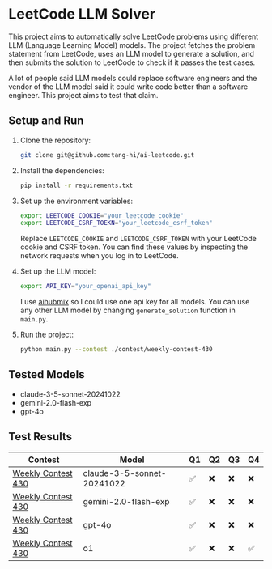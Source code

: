 # LeetCode LLM Solver

This project aims to automatically solve LeetCode problems using different LLM (Language Learning Model) models. The project fetches the problem statement from LeetCode, uses an LLM model to generate a solution, and then submits the solution to LeetCode to check if it passes the test cases.

A lot of people said LLM models could replace software engineers and the vendor of the LLM model said it could write code better than a software engineer. This project aims to test that claim.

## Setup and Run

1. Clone the repository:
    ```sh
    git clone git@github.com:tang-hi/ai-leetcode.git
    ```

2. Install the dependencies:
    ```sh
    pip install -r requirements.txt
    ```
3. Set up the environment variables:
    ```sh
    export LEETCODE_COOKIE="your_leetcode_cookie"
    export LEETCODE_CSRF_TOEKN="your_leetcode_csrf_token"
    ```
    Replace `LEETCODE_COOKIE` and `LEETCODE_CSRF_TOKEN` with your LeetCode cookie and CSRF token. You can find these values by inspecting the network requests when you log in to LeetCode.

4. Set up the LLM model:
    ```sh
    export API_KEY="your_openai_api_key"
    ```
    I use [aihubmix](https://aihubmix.com/) so I could use one api key for all models. You can use any other LLM model by changing `generate_solution` function in `main.py`.

5. Run the project:
    ```sh
    python main.py --contest ./contest/weekly-contest-430
    ```

## Tested Models
- claude-3-5-sonnet-20241022
- gemini-2.0-flash-exp
- gpt-4o


## Test Results

| Contest | Model | Q1 | Q2 | Q3 | Q4 |
| --- | --- | --- | --- | --- | --- |
| [Weekly Contest 430](https://leetcode.com/contest/weekly-contest-430) | claude-3-5-sonnet-20241022 | :white_check_mark: | :x:  | :x: | :x: |
| [Weekly Contest 430](https://leetcode.com/contest/weekly-contest-430) | gemini-2.0-flash-exp | :white_check_mark: | :x:  | :x: | :x: |
| [Weekly Contest 430](https://leetcode.com/contest/weekly-contest-430) | gpt-4o | :white_check_mark: | :x:  | :x: | :x: |
| [Weekly Contest 430](https://leetcode.com/contest/weekly-contest-430) | o1 | :white_check_mark: | :x:  | :x: | :white_check_mark: |